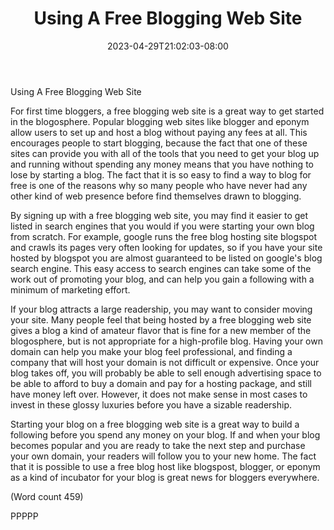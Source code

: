 ﻿---
title: "Using A Free Blogging Web Site"
date: 2023-04-29T21:02:03-08:00
description: "Blogging Tips for Web Success"
featured_image: "/images/Blogging.jpg"
tags: ["Blogging"]
---

Using A Free Blogging Web Site

For first time bloggers, a free blogging web site is a
great way to get started in the blogosphere. Popular
blogging web sites like blogger and eponym allow users
to set up and host a blog without paying any fees at all.
This encourages people to start blogging, because the
fact that one of these sites can provide you with all of
the tools that you need to get your blog up and running
without spending any money means that you have
nothing to lose by starting a blog. The fact that it is so
easy to find a way to blog for free is one of the reasons
why so many people who have never had any other kind
of web presence before find themselves drawn to
blogging. 

By signing up with a free blogging web site, you may
find it easier to get listed in search engines that you
would if you were starting your own blog from scratch.
For example, google runs the free blog hosting site
blogspot and crawls its pages very often looking for
updates, so if you have your site hosted by blogspot you
are almost guaranteed to be listed on google's blog
search engine. This easy access to search engines can
take some of the work out of promoting your blog, and
can help you gain a following with a minimum of
marketing effort. 

If your blog attracts a large readership, you may want to
consider moving your site. Many people feel that being
hosted by a free blogging web site gives a blog a kind of
amateur flavor that is fine for a new member of the
blogosphere, but is not appropriate for a high-profile
blog. Having your own domain can help you make your
blog feel professional, and finding a company that will
host your domain is not difficult or expensive. Once
your blog takes off, you will probably be able to sell
enough advertising space to be able to afford to buy a
domain and pay for a hosting package, and still have
money left over. However, it does not make sense in
most cases to invest in these glossy luxuries before you
have a sizable readership. 

Starting your blog on a free blogging web site is a great
way to build a following before you spend any money
on your blog. If and when your blog becomes popular
and you are ready to take the next step and purchase
your own domain, your readers will follow you to your
new home. The fact that it is possible to use a free blog
host like blogspost, blogger, or eponym as a kind of
incubator for your blog is great news for bloggers
everywhere.

(Word count 459)

PPPPP
